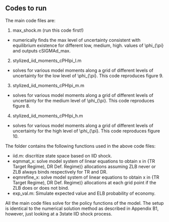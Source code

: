 ## Codes to run
The main code files are:
1. max_shock.m (run this code first!)
  - numerically finds the max level of uncertainty consistent with equilibrium existence for different low, medium, high. values of \phi_{\pi} and outputs cSIGMAd_max.
2. stylized_iid_moments_cPHIpi_l.m
  - solves for various model moments along a grid of different levels of uncertainty for the low level of \phi_{\pi}. This code reproduces figure 9.
3. stylized_iid_moments_cPHIpi_m.m
  - solves for various model moments along a grid of different levels of uncertainty for the medium level of \phi_{\pi}. This code reproduces figure 8.
4. stylized_iid_moments_cPHIpi_h.m
  - solves for various model moments along a grid of different levels of uncertainty for the high level of \phi_{\pi}. This code reproduces figure 10.

The folder contains the following functions used in the above code files:
- iid.m: discritize state space based on IID shock.
- eqmmat_x: solve model system of linear equations to obtain x in {TR Target Regime), DR Def. Regime)} allocations assuming ZLB never or ZLB always binds respectively for TR and DR.
- eqmrefine_x: solve model system of linear equations to obtain x in {TR Target Regime), DR Def. Regime)} allocations at each grid point if the ZLB does or does not bind.  
- exp_val.m: Simulate expected value and ELB probability of economy.

All the main code files solve for the policy functions of the model. The setup is identical to the numerical solution method as described in Appendix B1, however, just looking at a 3state IID shock process.
